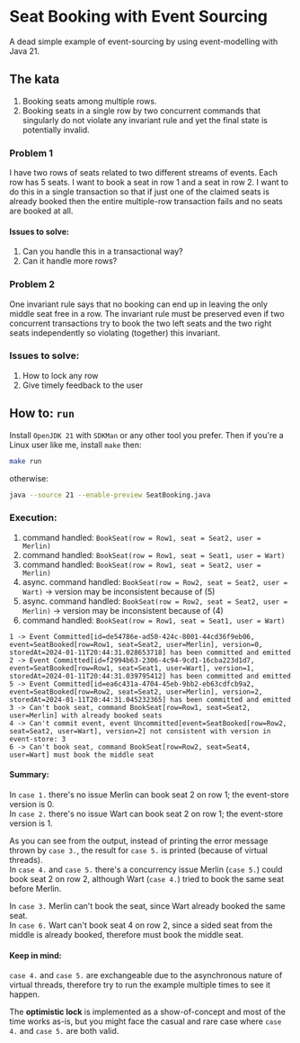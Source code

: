 # Seat Booking with Event Sourcing

A dead simple example of event-sourcing by using event-modelling with Java 21.

## The kata

1. Booking seats among multiple rows.
2. Booking seats in a single row by two concurrent commands that singularly do not violate any invariant rule and yet the final state is potentially invalid.

### Problem 1

I have two rows of seats related to two different streams of events. Each row has 5 seats. I want to book a seat in row 1 and a seat in row 2. I want to do this in a single 
transaction so that if just one of the claimed seats is already booked then the entire multiple-row transaction fails and no seats are booked at all.

#### Issues to solve:

1. Can you handle this in a transactional way?
2. Can it handle more rows?

### Problem 2

One invariant rule says that no booking can end up in leaving the only middle seat free in a row.
The invariant rule must be preserved even if two concurrent transactions try to book the two left seats and the two right seats independently so violating (together) this invariant.

### Issues to solve:

1. How to lock any row
2. Give timely feedback to the user

## How to: `run`

Install `OpenJDK 21` with `SDKMan` or any other tool you prefer.
Then if you're a Linux user like me, install `make` then: 

```sh
make run
```

otherwise:

```sh
java --source 21 --enable-preview SeatBooking.java
```

### Execution:

1. command handled: `BookSeat(row = Row1, seat = Seat2, user = Merlin)`
2. command handled: `BookSeat(row = Row1, seat = Seat1, user = Wart)`
3. command handled: `BookSeat(row = Row1, seat = Seat2, user = Merlin)`
4. async. command handled: `BookSeat(row = Row2, seat = Seat2, user = Wart)` -> version may be inconsistent because of (5)
5. async. command handled: `BookSeat(row = Row2, seat = Seat2, user = Merlin)` -> version may be inconsistent because of (4)
6. command handled: `BookSeat(row = Row1, seat = Seat1, user = Wart)`

```
1 -> Event Committed[id=de54786e-ad50-424c-8001-44cd36f9eb06, event=SeatBooked[row=Row1, seat=Seat2, user=Merlin], version=0, storedAt=2024-01-11T20:44:31.028653718] has been committed and emitted
2 -> Event Committed[id=f2994b63-2306-4c94-9cd1-16cba223d1d7, event=SeatBooked[row=Row1, seat=Seat1, user=Wart], version=1, storedAt=2024-01-11T20:44:31.039795412] has been committed and emitted
5 -> Event Committed[id=ea6c431a-4704-45eb-9bb2-eb63cdfcb9a2, event=SeatBooked[row=Row2, seat=Seat2, user=Merlin], version=2, storedAt=2024-01-11T20:44:31.045232365] has been committed and emitted
3 -> Can't book seat, command BookSeat[row=Row1, seat=Seat2, user=Merlin] with already booked seats
4 -> Can't commit event, event Uncommitted[event=SeatBooked[row=Row2, seat=Seat2, user=Wart], version=2] not consistent with version in event-store: 3
6 -> Can't book seat, command BookSeat[row=Row2, seat=Seat4, user=Wart] must book the middle seat
```
#### Summary:

In `case 1.` there's no issue Merlin can book seat 2 on row 1; the event-store version is 0.<br>
In `case 2.` there's no issue Wart can book seat 2 on row 1; the event-store version is 1.

As you can see from the output, instead of printing the error message thrown by `case 3.`, the result for `case 5.` is printed (because of virtual threads).<br>
In `case 4.` and `case 5.` there's a concurrency issue Merlin (`case 5.`) could book seat 2 on row 2, although Wart (`case 4.`) tried to book the same seat before Merlin.

In `case 3.` Merlin can't book the seat, since Wart already booked the same seat.<br>
In `case 6.` Wart can't book seat 4 on row 2, since a sided seat from the middle is already booked, therefore must book the middle seat. 

#### Keep in mind:

`case 4.` and `case 5.` are exchangeable due to the asynchronous nature of virtual threads, therefore try to run the example multiple times to see it happen.

The **optimistic lock** is implemented as a show-of-concept and most of the time works as-is, but you might face the casual and rare case where `case 4.` and `case 5.` are both valid.   


